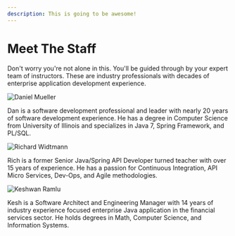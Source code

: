 ```yaml
---
description: This is going to be awesome!
---
```


# Meet The Staff

Don't worry you're not alone in this. You'll be guided through by your expert team of instructors. These are industry professionals with decades of enterprise application development experience. 

![Daniel Mueller](.gitbook/assets/image%20%28107%29.png)

Dan is a software development professional and leader with nearly 20 years of software development experience. He has a degree in Computer Science from University of Illinois and specializes in Java 7, Spring Framework, and PL/SQL.

![Richard Widtmann](.gitbook/assets/image%20%2848%29.png)

Rich is a former Senior Java/Spring API Developer turned teacher with over 15 years of experience.  He has a passion for Continuous Integration, API Micro Services, Dev-Ops, and Agile methodologies.

![Keshwan Ramlu](.gitbook/assets/image%20%2820%29.png)

Kesh is a Software Architect and Engineering Manager with 14 years of industry experience focused enterprise Java application in the financial services sector. He holds degrees in Math, Computer Science, and Information Systems. 

